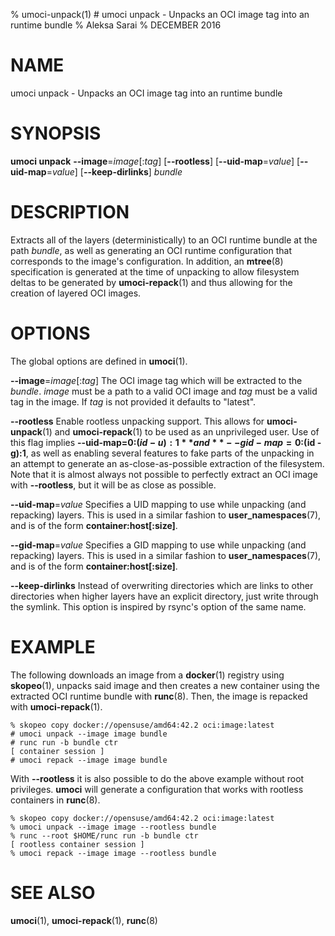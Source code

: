 % umoci-unpack(1) # umoci unpack - Unpacks an OCI image tag into an runtime bundle
% Aleksa Sarai
% DECEMBER 2016
# NAME
umoci unpack - Unpacks an OCI image tag into an runtime bundle

# SYNOPSIS
**umoci unpack**
**--image**=*image*[:*tag*]
[**--rootless**]
[**--uid-map**=*value*]
[**--uid-map**=*value*]
[**--keep-dirlinks**]
*bundle*

# DESCRIPTION
Extracts all of the layers (deterministically) to an OCI runtime bundle at the
path *bundle*, as well as generating an OCI runtime configuration that
corresponds to the image's configuration. In addition, an **mtree**(8)
specification is generated at the time of unpacking to allow filesystem deltas
to be generated by **umoci-repack**(1) and thus allowing for the creation of
layered OCI images.

# OPTIONS
The global options are defined in **umoci**(1).

**--image**=*image*[:*tag*]
  The OCI image tag which will be extracted to the *bundle*. *image* must be a
  path to a valid OCI image and *tag* must be a valid tag in the image. If
  *tag* is not provided it defaults to "latest".

**--rootless**
  Enable rootless unpacking support. This allows for **umoci-unpack**(1) and
  **umoci-repack**(1) to be used as an unprivileged user. Use of this flag
  implies **--uid-map=0:$(id -u):1** and **--gid-map=0:$(id -g):1**, as well as
  enabling several features to fake parts of the unpacking in an attempt to
  generate an as-close-as-possible extraction of the filesystem. Note that it
  is almost always not possible to perfectly extract an OCI image with
  **--rootless**, but it will be as close as possible.

**--uid-map**=*value*
  Specifies a UID mapping to use while unpacking (and repacking) layers. This
  is used in a similar fashion to **user_namespaces**(7), and is of the form
  **container:host[:size]**.

**--gid-map**=*value*
  Specifies a GID mapping to use while unpacking (and repacking) layers. This
  is used in a similar fashion to **user_namespaces**(7), and is of the form
  **container:host[:size]**.

**--keep-dirlinks**
  Instead of overwriting directories which are links to other directories when
  higher layers have an explicit directory, just write through the symlink.
  This option is inspired by rsync's option of the same name.

# EXAMPLE
The following downloads an image from a **docker**(1) registry using
**skopeo**(1), unpacks said image and then creates a new container using the
extracted OCI runtime bundle with **runc**(8). Then, the image is repacked with
**umoci-repack**(1).

```
% skopeo copy docker://opensuse/amd64:42.2 oci:image:latest
# umoci unpack --image image bundle
# runc run -b bundle ctr
[ container session ]
# umoci repack --image image bundle
```

With **--rootless** it is also possible to do the above example without root
privileges. **umoci** will generate a configuration that works with rootless
containers in **runc**(8).

```
% skopeo copy docker://opensuse/amd64:42.2 oci:image:latest
% umoci unpack --image image --rootless bundle
% runc --root $HOME/runc run -b bundle ctr
[ rootless container session ]
% umoci repack --image image --rootless bundle
```

# SEE ALSO
**umoci**(1), **umoci-repack**(1), **runc**(8)
